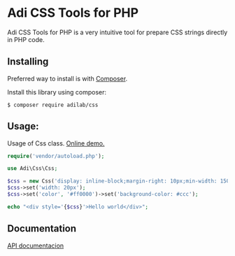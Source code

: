 Adi CSS Tools for PHP
========================

Adi CSS Tools for PHP is a very intuitive tool for prepare CSS strings directly in PHP code.

Installing
----------

Preferred way to install is with [Composer](https://getcomposer.org/).

Install this library using composer:

```console
$ composer require adilab/css
```

Usage:
-------------
Usage of Css class. [Online demo.](http://adilab.net/projects/demo/css.php)
```php
require('vendor/autoload.php');

use Adi\Css\Css;

$css = new Css('display: inline-block;margin-right: 10px;min-width: 150px;');
$css->set('width: 20px');
$css->set('color', '#ff0000')->set('background-color: #ccc');

echo "<div style='{$css}'>Hello world</div>";
```

Documentation
----------


[API documentacion](http://adilab.net/projects/api/namespace-Adi.Css.html)